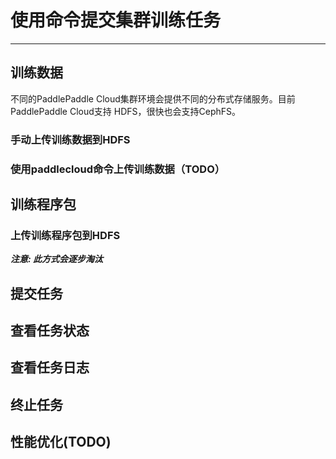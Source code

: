 # 使用命令提交集群训练任务

---

## 训练数据

不同的PaddlePaddle Cloud集群环境会提供不同的分布式存储服务。目前PaddlePaddle Cloud支持
HDFS，很快也会支持CephFS。

### 手动上传训练数据到HDFS

### 使用paddlecloud命令上传训练数据（TODO）


## 训练程序包

### 上传训练程序包到HDFS

***注意: 此方式会逐步淘汰***


## 提交任务

## 查看任务状态

## 查看任务日志

## 终止任务

## 性能优化(TODO)
